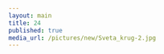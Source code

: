 ```yaml
--- 
layout: main 
title: 24 
published: true 
media_url: /pictures/new/Sveta_krug-2.jpg 
--- 
```

